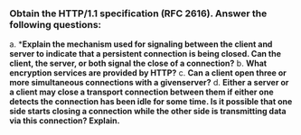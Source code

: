 ### Obtain the HTTP/1.1 specification (RFC 2616). Answer the following questions:

a. ***Explain the mechanism used for signaling between the client and server to indicate that a persistent connection is being closed. Can the client, the server, or both signal the close of a connection?**
b. **What encryption services are provided by HTTP?**
c. **Can a client open three or more simultaneous connections with a givenserver?**
d. **Either a server or a client may close a transport connection between them if either one detects the connection has been idle for some time. Is it possible that one side starts closing a connection while the other side is transmitting data via this connection? Explain.**

#
